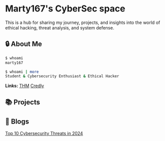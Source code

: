 # Marty167's CyberSec space
 This is a hub for sharing my journey, projects, and insights into the world of ethical hacking, threat analysis, and system defense.
## 🔒 About Me

```bash
$ whoami
marty167

$ whoami | more
Student & Cybersecurity Enthusiast & Ethical Hacker
```
**Links:**
[THM](https://tryhackme.com/r/p/Marty167)
[Credly](https://tryhackme.com/r/p/Marty167)


## 📚 Projects

## 📝 Blogs

[Top 10 Cybersecurity Threats in 2024](./blogs/Top_10_Cybersecurity_Threats_in_2024.md)
